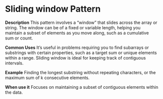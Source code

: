 # Sliding window Pattern

**Description**
This pattern involves a “window” that slides across the array or string. The window can be of a fixed or variable length, 
helping you maintain a subset of elements as you move along, such as a cumulative sum or count.

**Common Uses**
It’s useful in problems requiring you to find subarrays or substrings with certain properties, such as a target sum or unique elements within a range. 
Sliding window is ideal for keeping track of contiguous intervals.

**Example**
Finding the longest substring without repeating characters, or the maximum sum of k consecutive elements.

**When use it**
Focuses on maintaining a subset of contiguous elements within the data.